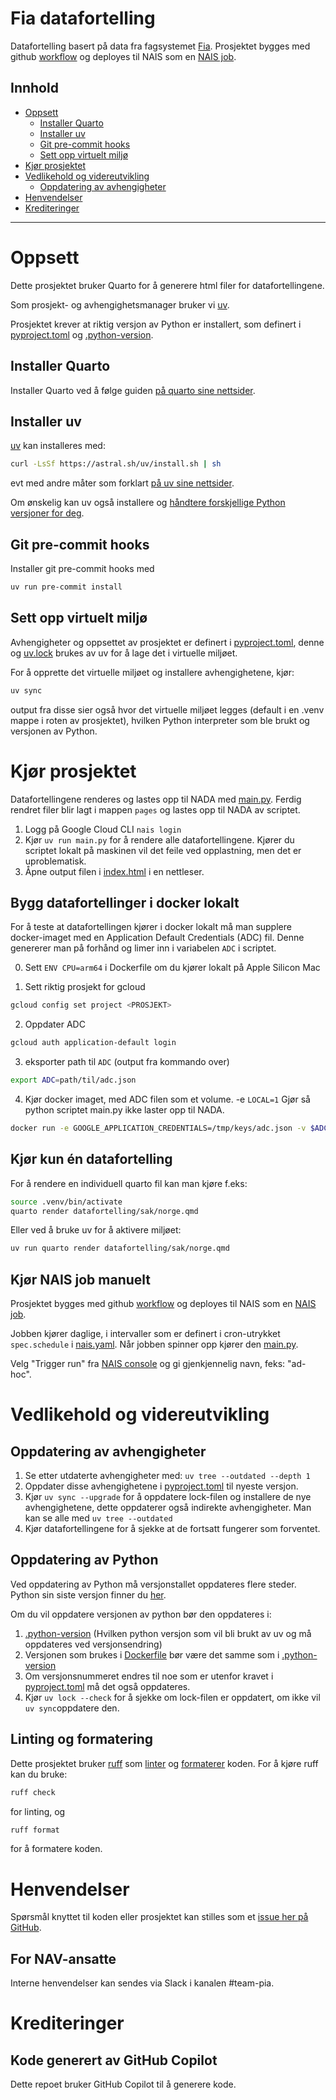 # Fia datafortelling
Datafortelling basert på data fra fagsystemet [Fia](https://github.com/navikt/lydia-api).
Prosjektet bygges med github [workflow](https://docs.github.com/en/actions/writing-workflows/about-workflows) og deployes til NAIS som en [NAIS job](https://docs.nais.io/workloads/job/).

## Innhold
- [Oppsett](#oppsett)
	- [Installer Quarto](#installer-quarto)
	- [Installer uv](#installer-uv)
	- [Git pre-commit hooks](#git-pre-commit-hooks)
	- [Sett opp virtuelt miljø](#sett-opp-virtuelt-miljø)
- [Kjør prosjektet](#kjør-prosjektet)
- [Vedlikehold og videreutvikling](#vedlikehold-og-videreutvikling)
	- [Oppdatering av avhengigheter](#oppdatering-av-avhengigheter)
- [Henvendelser](#henvendelser)
- [Krediteringer](#krediteringer)
----

# Oppsett
Dette prosjektet bruker Quarto for å generere html filer for datafortellingene.

Som prosjekt- og avhengighetsmanager bruker vi [uv](https://docs.astral.sh/uv/).

Prosjektet krever at riktig versjon av Python er installert, som definert i [pyproject.toml](pyproject.toml) og [.python-version](.python-version).

## Installer Quarto
Installer Quarto ved å følge guiden [på quarto sine nettsider](https://quarto.org/docs/get-started/).

## Installer uv
[uv](https://docs.astral.sh/uv/) kan installeres med:
```bash
curl -LsSf https://astral.sh/uv/install.sh | sh
```

evt med andre måter som forklart [på uv sine nettsider](https://docs.astral.sh/uv/getting-started/installation/#homebrew).

Om ønskelig kan uv også installere og [håndtere forskjellige Python versjoner for deg](https://docs.astral.sh/uv/guides/install-python/).

## Git pre-commit hooks
Installer git pre-commit hooks med
```bash
uv run pre-commit install
```

## Sett opp virtuelt miljø
Avhengigheter og oppsettet av prosjektet er definert i [pyproject.toml](pyproject.toml), denne og [uv.lock](uv.lock) brukes av uv for å lage det i virtuelle miljøet.

For å opprette det virtuelle miljøet og installere avhengighetene, kjør:
```bash
uv sync
```
output fra disse sier også hvor det virtuelle miljøet legges (default i en .venv mappe i roten av prosjektet), hvilken Python interpreter som ble brukt og versjonen av Python.

# Kjør prosjektet
Datafortellingene renderes og lastes opp til NADA med [main.py](main.py). Ferdig rendret filer blir lagt i mappen `pages` og lastes opp til NADA av scriptet.
1. Logg på Google Cloud CLI `nais login`
2. Kjør `uv run main.py` for å rendere alle datafortellingene. Kjører du scriptet lokalt på maskinen vil det feile ved opplastning, men det er uproblematisk.
3. Åpne output filen i [index.html](pages/index.html) i en nettleser.

## Bygg datafortellinger i docker lokalt
For å teste at datafortellingen kjører i docker lokalt må man supplere docker-imaget med en Application Default Credentials (ADC) fil. Denne genererer man på forhånd og limer inn i variabelen `ADC` i scriptet.


0. Sett `ENV CPU=arm64` i Dockerfile om du kjører lokalt på Apple Silicon Mac

1. Sett riktig prosjekt for gcloud
```bash
gcloud config set project <PROSJEKT>
```

2. Oppdater ADC
```bash
gcloud auth application-default login
```

3. eksporter path til `ADC` (output fra kommando over)
```bash
export ADC=path/til/adc.json
```

4. Kjør docker imaget, med ADC filen som et volume. -e `LOCAL=1` Gjør så python scriptet main.py ikke laster opp til NADA.
```bash
docker run -e GOOGLE_APPLICATION_CREDENTIALS=/tmp/keys/adc.json -v $ADC:/tmp/keys/adc.json:ro datafortelling
```

## Kjør kun én datafortelling
For å rendere en individuell quarto fil kan man kjøre f.eks:
```bash
source .venv/bin/activate
quarto render datafortelling/sak/norge.qmd
```

Eller ved å bruke uv for å aktivere miljøet:
```bash
uv run quarto render datafortelling/sak/norge.qmd
```

## Kjør NAIS job manuelt
Prosjektet bygges med github [workflow](https://docs.github.com/en/actions/writing-workflows/about-workflows) og deployes til NAIS som en [NAIS job](https://docs.nais.io/workloads/job/).

Jobben kjører daglige, i intervaller som er definert i cron-utrykket `spec.schedule` i [nais.yaml](.nais/nais.yaml). Når jobben spinner opp kjører den [main.py](main.py).

Velg "Trigger run" fra [NAIS console](https://console.nav.cloud.nais.io/team/pia/prod-gcp/job/fia-datafortelling) og gi gjenkjennelig navn, feks: "ad-hoc".

# Vedlikehold og videreutvikling

## Oppdatering av avhengigheter
1. Se etter utdaterte avhengigheter med: `uv tree --outdated --depth 1` 
2. Oppdater disse avhengighetene i [pyproject.toml](pyproject.toml) til nyeste versjon.
3. Kjør `uv sync --upgrade` for å oppdatere lock-filen og installere de nye avhengighetene, dette oppdaterer også indirekte avhengigheter. Man kan se alle med `uv tree --outdated`
4. Kjør datafortellingene for å sjekke at de fortsatt fungerer som forventet.

## Oppdatering av Python
Ved oppdatering av Python må versjonstallet oppdateres flere steder. Python sin siste versjon finner du [her](https://www.python.org/downloads/).

Om du vil oppdatere versjonen av python bør den oppdateres i:
1. [.python-version](.python-version) (Hvilken python versjon som vil bli brukt av uv og må oppdateres ved versjonsendring)
2. Versjonen som brukes i [Dockerfile](Dockerfile) bør være det samme som i [.python-version](.python-version)
3. Om versjonsnummeret endres til noe som er utenfor kravet i [pyproject.toml](pyproject.toml) må det også oppdateres.
4. Kjør `uv lock --check` for å sjekke om lock-filen er oppdatert, om ikke vil `uv sync`oppdatere den.

## Linting og formatering
Dette prosjektet bruker [ruff](https://docs.astral.sh/ruff/) som [linter](https://docs.astral.sh/ruff/linter/) og [formaterer](https://docs.astral.sh/ruff/formatter/) koden. For å kjøre ruff kan du bruke:
```bash
ruff check
```
for linting, og

```bash
ruff format
```

for å formatere koden.


# Henvendelser
Spørsmål knyttet til koden eller prosjektet kan stilles som et [issue her på GitHub](https://github.com/navikt/fia-datafortelling/issues).
## For NAV-ansatte
Interne henvendelser kan sendes via Slack i kanalen #team-pia.

# Krediteringer
## Kode generert av GitHub Copilot
Dette repoet bruker GitHub Copilot til å generere kode.
